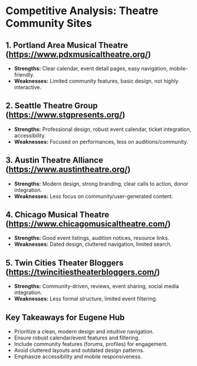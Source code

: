 # Competitive Analysis: Theatre Community Sites

## 1. Portland Area Musical Theatre (https://www.pdxmusicaltheatre.org/)
- **Strengths:** Clear calendar, event detail pages, easy navigation, mobile-friendly.
- **Weaknesses:** Limited community features, basic design, not highly interactive.

## 2. Seattle Theatre Group (https://www.stgpresents.org/)
- **Strengths:** Professional design, robust event calendar, ticket integration, accessibility.
- **Weaknesses:** Focused on performances, less on auditions/community.

## 3. Austin Theatre Alliance (https://www.austintheatre.org/)
- **Strengths:** Modern design, strong branding, clear calls to action, donor integration.
- **Weaknesses:** Less focus on community/user-generated content.

## 4. Chicago Musical Theatre (https://www.chicagomusicaltheatre.com/)
- **Strengths:** Good event listings, audition notices, resource links.
- **Weaknesses:** Dated design, cluttered navigation, limited search.

## 5. Twin Cities Theater Bloggers (https://twincitiestheaterbloggers.com/)
- **Strengths:** Community-driven, reviews, event sharing, social media integration.
- **Weaknesses:** Less formal structure, limited event filtering.

## Key Takeaways for Eugene Hub
- Prioritize a clean, modern design and intuitive navigation.
- Ensure robust calendar/event features and filtering.
- Include community features (forums, profiles) for engagement.
- Avoid cluttered layouts and outdated design patterns.
- Emphasize accessibility and mobile responsiveness.
